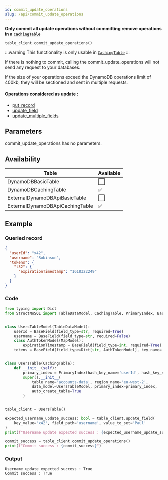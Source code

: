 ```yaml
---
id: commit_update_operations
slug: /api/commit_update_operations
---
```


**Only commit all update operations without committing remove operations in a [```CachingTable```](../caching_table/introduction.md)**

```python
table_client.commit_update_operations()
```

:::warning This functionality is only usable in [```CachingTable```](../caching_table/introduction.md) 
:::


If there is nothing to commit, calling the commit_update_operations will not send any request to your databases.

If the size of your operations exceed the DynamoDB operations limit of 400kb, they will be sectioned and sent in 
multiple requests.

#### Operations considered as update :
- [put_record](../api/put_record.md)
- [update_field](../api/update_field.md)
- [update_multiple_fields](../api/update_multiple_fields.md)

## Parameters

commit_update_operations has no parameters.

## Availability

| Table | Available |
| ----- | :-------- |
| DynamoDBBasicTable | ⬜
| DynamoDBCachingTable | ✅
| ExternalDynamoDBApiBasicTable | ⬜
| ExternalDynamoDBApiCachingTable | ✅

## Example


### Queried record
```json
{
  "userId": "x42",
  "username": "Robinson",
  "tokens": {
    "t32": {
      "expirationTimestamp": "1618322249"
    }
  }
}
```

### Code
```python
from typing import Dict
from StructNoSQL import TableDataModel, CachingTable, PrimaryIndex, BaseField, MapModel


class UsersTableModel(TableDataModel):
    userId = BaseField(field_type=str, required=True)
    username = BaseField(field_type=str, required=False)
    class AuthTokenModel(MapModel):
        expirationTimestamp = BaseField(field_type=int, required=True)
    tokens = BaseField(field_type=Dict[str, AuthTokenModel], key_name='tokenId', required=False)


class UsersTable(CachingTable):
    def __init__(self):
        primary_index = PrimaryIndex(hash_key_name='userId', hash_key_variable_python_type=str)
        super().__init__(
            table_name='accounts-data', region_name='eu-west-2',
            data_model=UsersTableModel, primary_index=primary_index,
            auto_create_table=True
        )


table_client = UsersTable()

expected_username_update_success: bool = table_client.update_field(
    key_value='x42', field_path='username', value_to_set='Paul'
)
print(f"Username update expected success : {expected_username_update_success}")

commit_success = table_client.commit_update_operations()
print(f"Commit success : {commit_success}")

```

### Output
```
Username update expected success : True
Commit success : True
```
        